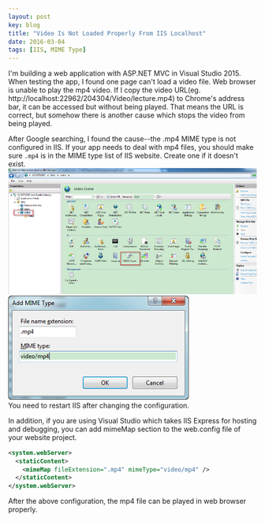 ```yaml
---
layout: post
key: blog
title: "Video Is Not Loaded Properly From IIS Localhost"
date: 2016-03-04
tags: [IIS, MIME Type]
---
```


I'm building a web application with ASP.NET MVC in Visual Studio 2015. When testing the app, I found one page can't load a video file. Web browser is unable to play the mp4 video. If I copy the video URL(eg. http://localhost:22962/204304/Video/lecture.mp4) to Chrome's address bar, it can be accessed but without being played. That means the URL is correct, but somehow there is another cause which stops the video from being played.

After Google searching, I found the cause--the .mp4 MIME type is not configured in IIS. If your app needs to deal with mp4 files, you should make sure `.mp4` is in the MIME type list of IIS website. Create one if it doesn't exist.   
![MIME Type](/public/pics/2016-03-04/iismime.png)  
![Add New MIME Type](/public/pics/2016-03-04/iismimeadd.png)  
You need to restart IIS after changing the configuration.  

In addition, if you are using Visual Studio which takes IIS Express for hosting and debugging, you can add mimeMap section to the web.config file of your website project.

```xml
<system.webServer>
  <staticContent>
    <mimeMap fileExtension=".mp4" mimeType="video/mp4" />
  </staticContent>
</system.webServer>
```

After the above configuration, the mp4 file can be played in web browser properly.
